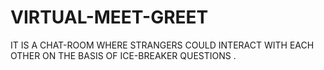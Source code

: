 # VIRTUAL-MEET-GREET

IT IS A CHAT-ROOM WHERE STRANGERS COULD INTERACT WITH EACH OTHER ON THE BASIS OF ICE-BREAKER QUESTIONS .
